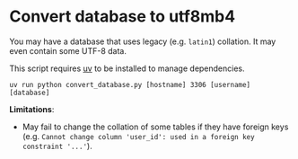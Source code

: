 # Convert database to utf8mb4

You may have a database that uses legacy (e.g. `latin1`) collation. It may even
contain some UTF-8 data.

This script requires [uv](https://docs.astral.sh/uv/) to be installed to manage
dependencies.

```
uv run python convert_database.py [hostname] 3306 [username] [database]
```

**Limitations**:
  * May fail to change the collation of some tables if they have foreign keys
    (e.g. `Cannot change column 'user_id': used in a foreign key constraint
    '...'`).
